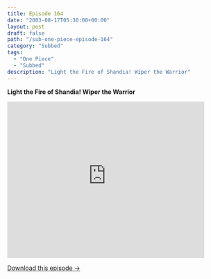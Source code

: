 ```yaml
---
title: Episode 164
date: "2003-08-17T05:30:00+00:00"
layout: post
draft: false
path: "/sub-one-piece-episode-164"
category: "Subbed"
tags:
  - "One Piece"
  - "Subbed"
description: "Light the Fire of Shandia! Wiper the Warrior"
---
```


**Light the Fire of Shandia! Wiper the Warrior**

<iframe width="640" height="360" src="https://www.rapidvideo.com/e/FXQEDM3GXT" frameborder="0" marginwidth=0 marginheight=0 scrolling=no allowfullscreen style="max-width:90%;"></iframe>

<a href="http://ouo.io/qs/eCodkFEQ?s=https://www.rapidvideo.com/d/FXQEDM3GXT" class="styled_a">Download this episode →</a>

